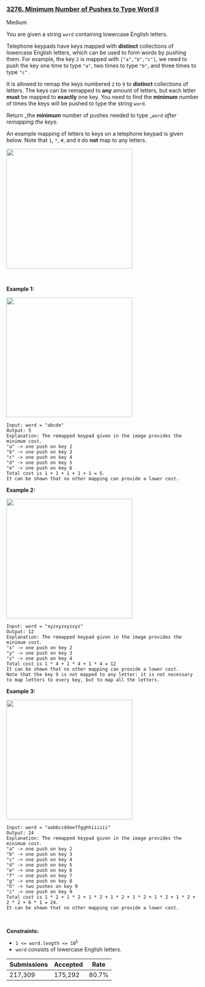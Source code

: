 ### [3276. Minimum Number of Pushes to Type Word II](https://leetcode.com/problems/minimum-number-of-pushes-to-type-word-ii/description/?envType=daily-question&envId=2024-08-06)

Medium

You are given a string `` word `` containing lowercase English letters.

Telephone keypads have keys mapped with __distinct__ collections of lowercase English letters, which can be used to form words by pushing them. For example, the key `` 2 `` is mapped with `` ["a","b","c"] ``, we need to push the key one time to type `` "a" ``, two times to type `` "b" ``, and three times to type `` "c" `` _._

It is allowed to remap the keys numbered `` 2 `` to `` 9 `` to __distinct__ collections of letters. The keys can be remapped to __any__ amount of letters, but each letter __must__ be mapped to __exactly__ one key. You need to find the __minimum__ number of times the keys will be pushed to type the string `` word ``.

Return _the __minimum__ number of pushes needed to type _`` word `` _after remapping the keys_.

An example mapping of letters to keys on a telephone keypad is given below. Note that `` 1 ``, `` * ``, `` # ``, and `` 0 `` do __not__ map to any letters.

<img alt="" src="https://assets.leetcode.com/uploads/2023/12/26/keypaddesc.png" style="width: 329px; height: 313px;"/>

 

<strong class="example">Example 1:</strong>

<img alt="" src="https://assets.leetcode.com/uploads/2023/12/26/keypadv1e1.png" style="width: 329px; height: 313px;"/>

```
Input: word = "abcde"
Output: 5
Explanation: The remapped keypad given in the image provides the minimum cost.
"a" -> one push on key 2
"b" -> one push on key 3
"c" -> one push on key 4
"d" -> one push on key 5
"e" -> one push on key 6
Total cost is 1 + 1 + 1 + 1 + 1 = 5.
It can be shown that no other mapping can provide a lower cost.
```

<strong class="example">Example 2:</strong>

<img alt="" src="https://assets.leetcode.com/uploads/2024/08/20/edited.png" style="width: 329px; height: 313px;"/>

```
Input: word = "xyzxyzxyzxyz"
Output: 12
Explanation: The remapped keypad given in the image provides the minimum cost.
"x" -> one push on key 2
"y" -> one push on key 3
"z" -> one push on key 4
Total cost is 1 * 4 + 1 * 4 + 1 * 4 = 12
It can be shown that no other mapping can provide a lower cost.
Note that the key 9 is not mapped to any letter: it is not necessary to map letters to every key, but to map all the letters.
```

<strong class="example">Example 3:</strong>

<img alt="" src="https://assets.leetcode.com/uploads/2023/12/27/keypadv2.png" style="width: 329px; height: 313px;"/>

```
Input: word = "aabbccddeeffgghhiiiiii"
Output: 24
Explanation: The remapped keypad given in the image provides the minimum cost.
"a" -> one push on key 2
"b" -> one push on key 3
"c" -> one push on key 4
"d" -> one push on key 5
"e" -> one push on key 6
"f" -> one push on key 7
"g" -> one push on key 8
"h" -> two pushes on key 9
"i" -> one push on key 9
Total cost is 1 * 2 + 1 * 2 + 1 * 2 + 1 * 2 + 1 * 2 + 1 * 2 + 1 * 2 + 2 * 2 + 6 * 1 = 24.
It can be shown that no other mapping can provide a lower cost.
```

 

__Constraints:__

*   <code>1 <= word.length <= 10<sup>5</sup></code>
*   `` word `` consists of lowercase English letters.

| Submissions    | Accepted     | Rate   |
| -------------- | ------------ | ------ |
| 217,309 | 175,292 | 80.7% |